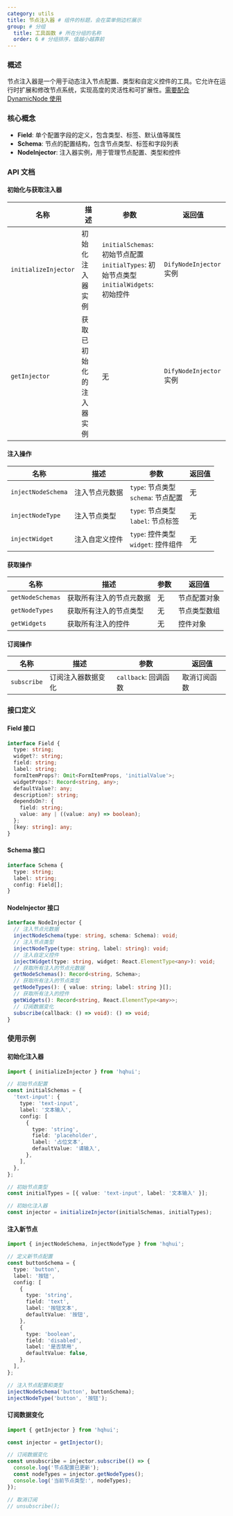 ```yaml
---
category: utils
title: 节点注入器 # 组件的标题，会在菜单侧边栏展示
group: # 分组
  title: 工具函数 # 所在分组的名称
  order: 6 # 分组排序，值越小越靠前
---
```


### 概述

节点注入器是一个用于动态注入节点配置、类型和自定义控件的工具。它允许在运行时扩展和修改节点系统，实现高度的灵活性和可扩展性。[需要配合 DynamicNode 使用](/components/dynamic-node)

### 核心概念

- **Field**: 单个配置字段的定义，包含类型、标签、默认值等属性
- **Schema**: 节点的配置结构，包含节点类型、标签和字段列表
- **NodeInjector**: 注入器实例，用于管理节点配置、类型和控件

### API 文档

#### 初始化与获取注入器

| 名称                 | 描述                     | 参数                                                                                         | 返回值                  |
| -------------------- | ------------------------ | -------------------------------------------------------------------------------------------- | ----------------------- |
| `initializeInjector` | 初始化注入器实例         | `initialSchemas`: 初始节点配置<br>`initialTypes`: 初始节点类型<br>`initialWidgets`: 初始控件 | `DifyNodeInjector` 实例 |
| `getInjector`        | 获取已初始化的注入器实例 | 无                                                                                           | `DifyNodeInjector` 实例 |

#### 注入操作

| 名称               | 描述           | 参数                                   | 返回值 |
| ------------------ | -------------- | -------------------------------------- | ------ |
| `injectNodeSchema` | 注入节点元数据 | `type`: 节点类型<br>`schema`: 节点配置 | 无     |
| `injectNodeType`   | 注入节点类型   | `type`: 节点类型<br>`label`: 节点标签  | 无     |
| `injectWidget`     | 注入自定义控件 | `type`: 控件类型<br>`widget`: 控件组件 | 无     |

#### 获取操作

| 名称             | 描述                     | 参数 | 返回值       |
| ---------------- | ------------------------ | ---- | ------------ |
| `getNodeSchemas` | 获取所有注入的节点元数据 | 无   | 节点配置对象 |
| `getNodeTypes`   | 获取所有注入的节点类型   | 无   | 节点类型数组 |
| `getWidgets`     | 获取所有注入的控件       | 无   | 控件对象     |

#### 订阅操作

| 名称        | 描述               | 参数                 | 返回值       |
| ----------- | ------------------ | -------------------- | ------------ |
| `subscribe` | 订阅注入器数据变化 | `callback`: 回调函数 | 取消订阅函数 |

### 接口定义

#### Field 接口

```typescript
interface Field {
  type: string;
  widget?: string;
  field: string;
  label: string;
  formItemProps?: Omit<FormItemProps, 'initialValue'>;
  widgetProps?: Record<string, any>;
  defaultValue?: any;
  description?: string;
  dependsOn?: {
    field: string;
    value: any | ((value: any) => boolean);
  };
  [key: string]: any;
}
```

#### Schema 接口

```typescript
interface Schema {
  type: string;
  label: string;
  config: Field[];
}
```

#### NodeInjector 接口

```typescript
interface NodeInjector {
  // 注入节点元数据
  injectNodeSchema(type: string, schema: Schema): void;
  // 注入节点类型
  injectNodeType(type: string, label: string): void;
  // 注入自定义控件
  injectWidget(type: string, widget: React.ElementType<any>): void;
  // 获取所有注入的节点元数据
  getNodeSchemas(): Record<string, Schema>;
  // 获取所有注入的节点类型
  getNodeTypes(): { value: string; label: string }[];
  // 获取所有注入的控件
  getWidgets(): Record<string, React.ElementType<any>>;
  // 订阅数据变化
  subscribe(callback: () => void): () => void;
}
```

### 使用示例

#### 初始化注入器

```typescript
import { initializeInjector } from 'hqhui';

// 初始节点配置
const initialSchemas = {
  'text-input': {
    type: 'text-input',
    label: '文本输入',
    config: [
      {
        type: 'string',
        field: 'placeholder',
        label: '占位文本',
        defaultValue: '请输入',
      },
    ],
  },
};

// 初始节点类型
const initialTypes = [{ value: 'text-input', label: '文本输入' }];

// 初始化注入器
const injector = initializeInjector(initialSchemas, initialTypes);
```

#### 注入新节点

```typescript
import { injectNodeSchema, injectNodeType } from 'hqhui';

// 定义新节点配置
const buttonSchema = {
  type: 'button',
  label: '按钮',
  config: [
    {
      type: 'string',
      field: 'text',
      label: '按钮文本',
      defaultValue: '按钮',
    },
    {
      type: 'boolean',
      field: 'disabled',
      label: '是否禁用',
      defaultValue: false,
    },
  ],
};

// 注入节点配置和类型
injectNodeSchema('button', buttonSchema);
injectNodeType('button', '按钮');
```

#### 订阅数据变化

```typescript
import { getInjector } from 'hqhui';

const injector = getInjector();

// 订阅数据变化
const unsubscribe = injector.subscribe(() => {
  console.log('节点配置已更新');
  const nodeTypes = injector.getNodeTypes();
  console.log('当前节点类型:', nodeTypes);
});

// 取消订阅
// unsubscribe();
```
